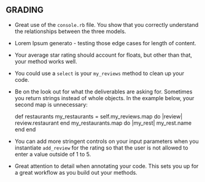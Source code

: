 ## GRADING

- Great use of the `console.rb` file. You show that you correctly understand the relationships between the three models. 
- Lorem Ipsum generato - testing those edge cases for length of content.  
- Your average star rating should account for floats, but other than that, your method works well.
- You could use a `select` is your `my_reviews` method to clean up your code. 
- Be on the look out for what the deliverables are asking for. Sometimes you return strings instead of whole objects. In the example below, your second map is unnecessary:

    def restaurants
        my_restaurants = self.my_reviews.map do |review|
            review.restaurant
        end
        my_restaurants.map do |my_rest|
            my_rest.name
        end
    end

- You can add more stringent controls on your input parameters when you instantiate `add_review` for the rating so that the user is not allowed to enter a value outside of 1 to 5. 
- Great attention to detail when annotating your code. This sets you up for a great workflow as you build out your methods.